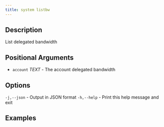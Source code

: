 ```yaml
---
title: system listbw
---
```


## Description

List delegated bandwidth

## Positional Arguments
- `account` _TEXT_ - The account delegated bandwidth

## Options
`-j,--json` - Output in JSON format
`-h,--help` - Print this help message and exit

## Examples
